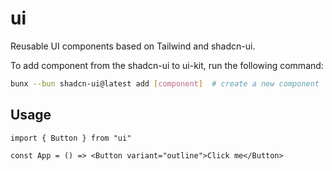 # ui

Reusable UI components based on Tailwind and shadcn-ui.

To add component from the shadcn-ui to ui-kit, run the following command:

```bash
bunx --bun shadcn-ui@latest add [component]  # create a new component
```


## Usage

```tsx
import { Button } from "ui"

const App = () => <Button variant="outline">Click me</Button>
```